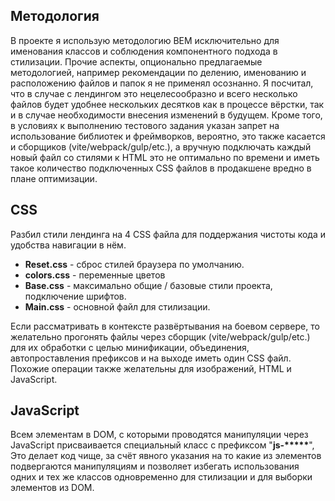 <h2>Методология</h2>

<p>В проекте я использую методологию BEM исключительно для именования классов и соблюдения компонентного подхода в стилизации.
Прочие аспекты, опционально предлагаемые методологией, например рекомендации по делению, именованию и расположению файлов и папок я не применял осознанно.
Я посчитал, что в случае с лендингом это нецелесообразно и всего несколько файлов будет удобнее нескольких десятков как в процессе вёрстки, так и в случае необходимости внесения изменений в будущем. Кроме того, в условиях к выполнению тестового задания указан запрет на использование библиотек и фреймворков, вероятно, это также касается и сборщиков (vite/webpack/gulp/etc.), а вручную подключать каждый новый файл со стилями к HTML это не оптимально по времени и иметь такое количество подключенных CSS файлов в продакшене вредно в плане оптимизации.</p>

<h2>CSS</h2>

<p>Разбил стили лендинга на 4 CSS файла для поддержания чистоты кода и удобства навигации в нём.</p>

<ul>
<li><b>Reset.css</b> - сброс стилей браузера по умолчанию.</li>
<li><b>colors.css</b> - переменные цветов</li>
<li><b>Base.css</b> - максимально общие / базовые стили проекта, подключение шрифтов.</li>
<li><b>Main.css</b> - основной файл для стилизации.</li>
</ul>

<p>Если рассматривать в контексте развёртывания на боевом сервере, то желательно прогонять файлы через сборщик (vite/webpack/gulp/etc.) для их обработки с целью минификации, объединения, автопроставления префиксов и на выходе иметь один CSS файл. Похожие операции также желательны для изображений, HTML и JavaScript.</p>

<h2>JavaScript</h2>

<p>Всем элементам в DOM, с которыми проводятся манипуляции через JavaScript присваивается специальный класс с префиксом "<b>js-*****</b>",
Это делает код чище, за счёт явного указания на то какие из элементов подвергаются манипуляциям и позволяет избегать использования одних и тех же классов одновременно для стилизации и для выборки элементов из DOM.</p>
